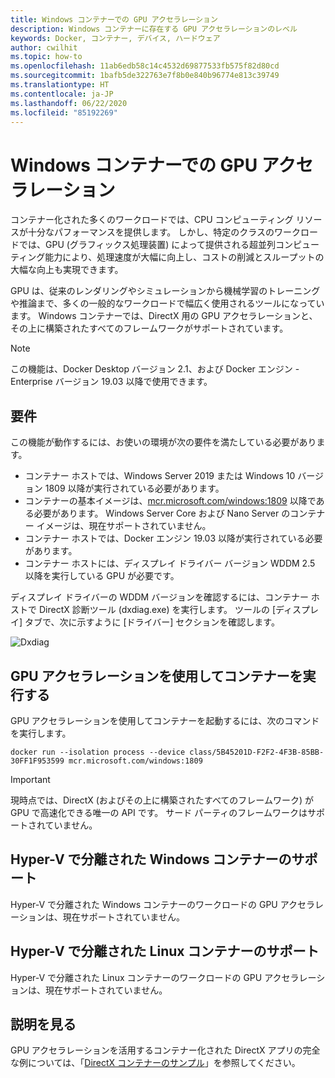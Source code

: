 ```yaml
---
title: Windows コンテナーでの GPU アクセラレーション
description: Windows コンテナーに存在する GPU アクセラレーションのレベル
keywords: Docker, コンテナー, デバイス, ハードウェア
author: cwilhit
ms.topic: how-to
ms.openlocfilehash: 11ab6edb58c14c4532d69877533fb575f82d80cd
ms.sourcegitcommit: 1bafb5de322763e7f8b0e840b96774e813c39749
ms.translationtype: HT
ms.contentlocale: ja-JP
ms.lasthandoff: 06/22/2020
ms.locfileid: "85192269"
---
```

# <a name="gpu-acceleration-in-windows-containers"></a>Windows コンテナーでの GPU アクセラレーション

コンテナー化された多くのワークロードでは、CPU コンピューティング リソースが十分なパフォーマンスを提供します。 しかし、特定のクラスのワークロードでは、GPU (グラフィックス処理装置) によって提供される超並列コンピューティング能力により、処理速度が大幅に向上し、コストの削減とスループットの大幅な向上も実現できます。

GPU は、従来のレンダリングやシミュレーションから機械学習のトレーニングや推論まで、多くの一般的なワークロードで幅広く使用されるツールになっています。 Windows コンテナーでは、DirectX 用の GPU アクセラレーションと、その上に構築されたすべてのフレームワークがサポートされています。

> [!NOTE]
> この機能は、Docker Desktop バージョン 2.1、および Docker エンジン - Enterprise バージョン 19.03 以降で使用できます。

## <a name="requirements"></a>要件

この機能が動作するには、お使いの環境が次の要件を満たしている必要があります。

- コンテナー ホストでは、Windows Server 2019 または Windows 10 バージョン 1809 以降が実行されている必要があります。
- コンテナーの基本イメージは、[mcr.microsoft.com/windows:1809](https://hub.docker.com/_/microsoft-windows) 以降である必要があります。 Windows Server Core および Nano Server のコンテナー イメージは、現在サポートされていません。
- コンテナー ホストでは、Docker エンジン 19.03 以降が実行されている必要があります。
- コンテナー ホストには、ディスプレイ ドライバー バージョン WDDM 2.5 以降を実行している GPU が必要です。

ディスプレイ ドライバーの WDDM バージョンを確認するには、コンテナー ホストで DirectX 診断ツール (dxdiag.exe) を実行します。 ツールの [ディスプレイ] タブで、次に示すように [ドライバー] セクションを確認します。

![Dxdiag](media/dxdiag.png)

## <a name="run-a-container-with-gpu-acceleration"></a>GPU アクセラレーションを使用してコンテナーを実行する

GPU アクセラレーションを使用してコンテナーを起動するには、次のコマンドを実行します。

```shell
docker run --isolation process --device class/5B45201D-F2F2-4F3B-85BB-30FF1F953599 mcr.microsoft.com/windows:1809
```

> [!IMPORTANT]
> 現時点では、DirectX (およびその上に構築されたすべてのフレームワーク) が GPU で高速化できる唯一の API です。 サード パーティのフレームワークはサポートされていません。

## <a name="hyper-v-isolated-windows-container-support"></a>Hyper-V で分離された Windows コンテナーのサポート

Hyper-V で分離された Windows コンテナーのワークロードの GPU アクセラレーションは、現在サポートされていません。

## <a name="hyper-v-isolated-linux-container-support"></a>Hyper-V で分離された Linux コンテナーのサポート

Hyper-V で分離された Linux コンテナーのワークロードの GPU アクセラレーションは、現在サポートされていません。

## <a name="more-information"></a>説明を見る

GPU アクセラレーションを活用するコンテナー化された DirectX アプリの完全な例については、「[DirectX コンテナーのサンプル](https://github.com/MicrosoftDocs/Virtualization-Documentation/tree/master/windows-container-samples/directx)」を参照してください。
